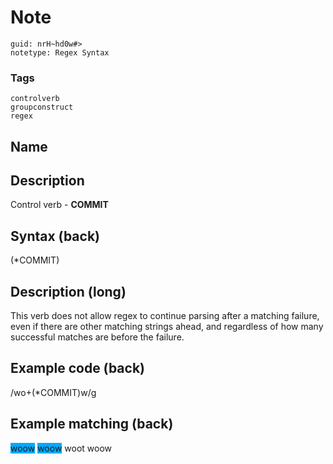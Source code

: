 # Note
```
guid: nrH~hd0w#>
notetype: Regex Syntax
```

### Tags
```
controlverb
groupconstruct
regex
```

## Name


## Description
Control verb - <b>COMMIT</b>

## Syntax (back)
<div>
  (*COMMIT)
</div>

## Description (long)
<div>
  <div>
    <div>
      This verb does not allow regex to continue parsing after a
      matching failure, even if there are other matching strings
      ahead, and regardless of how many successful matches are
      before the failure.
    </div>
  </div>
</div>

## Example code (back)
<div>
  /wo+(*COMMIT)w/g
</div>

## Example matching (back)
<span style="background-color: rgb(0, 170, 255);">woow</span>
<span style="background-color: rgb(0, 170, 255);">woow</span> woot
woow
